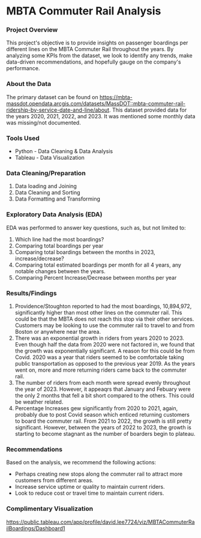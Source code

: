 # MBTA Commuter Rail Analysis

### Project Overview

This project's objective is to provide insights on passenger boardings per different lines on the MBTA Commuter Rail throughout the years. By analyzing some KPIs from the dataset, we look to identify any trends, make data-driven recommendations, and hopefully gauge on the company's performance.

### About the Data

The primary dataset can be found on <https://mbta-massdot.opendata.arcgis.com/datasets/MassDOT::mbta-commuter-rail-ridership-by-service-date-and-line/about>. This dataset provided data for the years 2020, 2021, 2022, and 2023. It was mentioned some monthly data was missing/not documented.

### Tools Used

- Python - Data Cleaning & Data Analysis 
- Tableau - Data Visualization

### Data Cleaning/Preparation

1. Data loading and Joining
2. Data Cleaning and Sorting
3. Data Formatting and Transforming

### Exploratory Data Analysis (EDA)

EDA was performed to answer key questions, such as, but not limited to:

1. Which line had the most boardings?
2. Comparing total boardings per year
3. Comparing total boardings between the months in 2023, increase/decrease?
4. Comparing total estimated boardings per month for all 4 years, any notable changes between the years.
5. Comparing Percent Increase/Decrease between months per year


### Results/Findings

1. Providence/Stoughton reported to had the most boardings, 10,894,972, significantly higher than most other lines on the commuter rail. This could be that the MBTA does not reach this stop via their other services. Customers may be looking to use the commuter rail to travel to and from Boston or anywhere near the area.
2. There was an exponential growth in riders from years 2020 to 2023. Even though half the data from 2020 were not factored in, we found that the growth was exponentially significant. A reason for this could be from Covid. 2020 was a year that riders seemed to be comfortable taking public transportation as opposed to the previous year 2019. As the years went on, more and more returning riders came back to the commuter rail.
3. The number of riders from each month were spread evenly throughout the year of 2023. However, it appeaqrs that January and Febuary were the only 2 months that fell a bit short compared to the others. This could be weather related.
4. Percentage Increases gew significantly from 2020 to 2021, again, probably due to post Covid season which enticed returning customers to board the commuter rail. From 2021 to 2022, the growth is still pretty significant. However, between the years of 2022 to 2023, the growth is starting to become stagnant as the number of boarders begin to plateau. 

### Recommendations

Based on the analysis, we recommend the following actions:

- Perhaps creating new stops along the commuter rail to attract more customers from different areas.
- Increase service uptime or quality to maintain current riders.
- Look to reduce cost or travel time to maintain current riders.

### Complimentary Visualization

<https://public.tableau.com/app/profile/david.lee7724/viz/MBTACommuterRailBoardings/Dashboard1>











